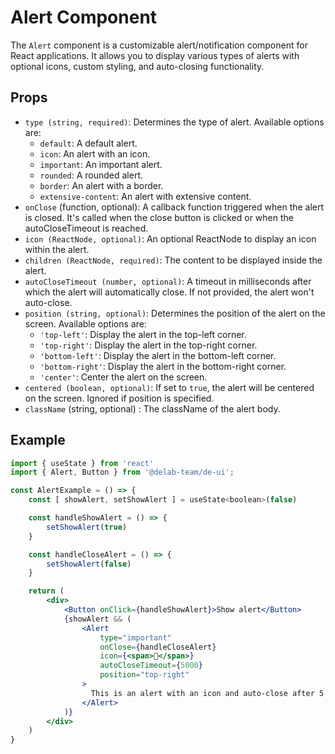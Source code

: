 # Alert Component

The `Alert` component is a customizable alert/notification component for React applications. It allows you to display various types of alerts with optional icons, custom styling, and auto-closing functionality.

## Props

- `type (string, required)`: Determines the type of alert. Available options are:
  - `default`: A default alert.
  - `icon`: An alert with an icon.
  - `important`: An important alert.
  - `rounded`: A rounded alert.
  - `border`: An alert with a border.
  - `extensive-content`: An alert with extensive content.
- `onClose` (function, optional): A callback function triggered when the alert is closed. It's called when the close button is clicked or when the autoCloseTimeout is reached.
- `icon (ReactNode, optional)`: An optional ReactNode to display an icon within the alert.
- `children (ReactNode, required)`: The content to be displayed inside the alert.
- `autoCloseTimeout (number, optional)`: A timeout in milliseconds after which the alert will automatically close. If not provided, the alert won't auto-close.
- `position (string, optional)`: Determines the position of the alert on the screen. Available options are:
  - `'top-left'`: Display the alert in the top-left corner.
  - `'top-right'`: Display the alert in the top-right corner.
  - `'bottom-left'`: Display the alert in the bottom-left corner.
  - `'bottom-right'`: Display the alert in the bottom-right corner.
  - `'center'`: Center the alert on the screen.
- `centered (boolean, optional)`: If set to `true`, the alert will be centered on the screen. Ignored if position is specified.
- `className` (string, optional) : The className of the alert body.

## Example

```jsx
import { useState } from 'react'
import { Alert, Button } from '@delab-team/de-ui';

const AlertExample = () => {
    const [ showAlert, setShowAlert ] = useState<boolean>(false)

    const handleShowAlert = () => {
        setShowAlert(true)
    }

    const handleCloseAlert = () => {
        setShowAlert(false)
    }

    return (
        <div>
            <Button onClick={handleShowAlert}>Show alert</Button>
            {showAlert && (
                <Alert
                    type="important"
                    onClose={handleCloseAlert}
                    icon={<span>🚀</span>}
                    autoCloseTimeout={5000}
                    position="top-right"
                >
                  This is an alert with an icon and auto-close after 5 seconds!
                </Alert>
            )}
        </div>
    )
}
```